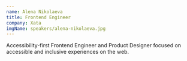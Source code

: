 ```yaml
---
name: Alena Nikolaeva
title: Frontend Engineer
company: Xata
imgName: speakers/alena-nikolaeva.jpg
---
```


Accessibility-first Frontend Engineer and Product Designer focused on accessible and inclusive experiences on the web.
